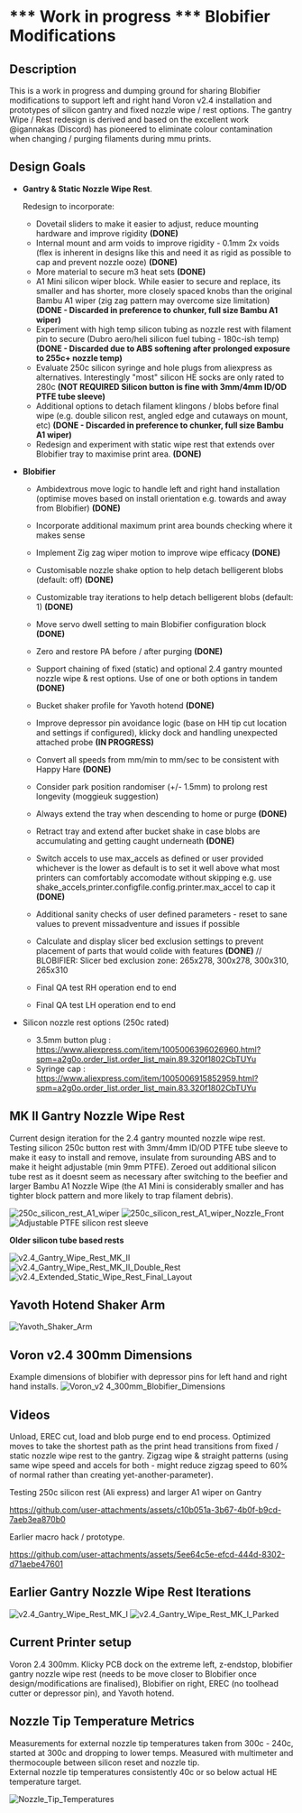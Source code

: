 # *** Work in progress ***  Blobifier Modifications

## Description

This is a work in progress and dumping ground for sharing Blobifier modifications to support left and right hand Voron v2.4 installation and prototypes of silicon gantry and fixed nozzle wipe / rest options. 
The gantry Wipe / Rest redesign is derived and based on the excellent work @igannakas (Discord) has pioneered to eliminate colour contamination when changing / purging filaments during mmu prints.<br />


## Design Goals

- **Gantry & Static Nozzle Wipe Rest**.

  Redesign to incorporate:
  - Dovetail sliders to make it easier to adjust, reduce mounting hardware and improve rigidity **(DONE)**
  - Internal mount and arm voids to improve rigidity - 0.1mm 2x voids (flex is inherent in designs like this and need it as rigid as possible to cap and prevent nozzle ooze) **(DONE)**
  - More material to secure m3 heat sets **(DONE)**
  - A1 Mini silicon wiper block. While easier to secure and replace, its smaller and has shorter, more closely spaced knobs than the original Bambu A1 wiper (zig zag pattern may overcome size limitation) **(DONE - Discarded in preference to chunker, full size Bambu A1 wiper)**
  - Experiment with high temp silicon tubing as nozzle rest with filament pin to secure (Dubro aero/heli silicon fuel tubing - 180c-ish temp) **(DONE - Discarded due to ABS softening after prolonged exposure to 255c+ nozzle temp)** 
  - Evaluate 250c silicon syringe and hole plugs from aliexpress as alternatives. Interestingly "most" silicon HE socks are only rated to 280c **(NOT REQUIRED Silicon button is fine with 3mm/4mm ID/OD PTFE tube sleeve)**
  - Additional options to detach filament klingons / blobs before final wipe (e.g. double silicon rest, angled edge and cutaways on mount, etc)  **(DONE - Discarded in preference to chunker, full size Bambu A1 wiper)**
  - Redesign and experiment with static wipe rest that extends over Blobifier tray to maximise print area. **(DONE)** 
 
- **Blobifier**
  - Ambidextrous move logic to handle left and right hand installation (optimise moves based on install orientation e.g. towards and away from Blobifier)  **(DONE)**
  - Incorporate additional maximum print area bounds checking where it makes sense 
  - Implement Zig zag wiper motion to improve wipe efficacy  **(DONE)**
  - Customisable nozzle shake option to help detach belligerent blobs (default: off)  **(DONE)**
  - Customizable tray iterations to help detach belligerent blobs (default: 1)  **(DONE)**
  - Move servo dwell setting to main Blobifier configuration block  **(DONE)**
  - Zero and restore PA before / after purging  **(DONE)**
  - Support chaining of fixed (static) and optional 2.4 gantry mounted nozzle wipe & rest options. Use of one or both options in tandem  **(DONE)**
  - Bucket shaker profile for Yavoth hotend  **(DONE)**
  - Improve depressor pin avoidance logic (base on HH tip cut location and settings if configured), klicky dock and handling unexpected attached probe **(IN PROGRESS)**
  - Convert all speeds from mm/min to mm/sec to be consistent with Happy Hare  **(DONE)**
  - Consider park position randomiser (+/- 1.5mm) to prolong rest longevity (moggieuk suggestion)
  - Always extend the tray when descending to home or purge **(DONE)**
  - Retract tray and extend after bucket shake in case blobs are accumulating and getting caught underneath **(DONE)**
  - Switch accels to use max_accels as defined or user provided whichever is the lower as default is to set it well above what most printers can comfortably accomodate without skipping e.g. use shake_accels,printer.configfile.config.printer.max_accel to cap it **(DONE)**
  - Additional sanity checks of user defined parameters - reset to sane values to prevent missadventure and issues if possible
  - Calculate and display slicer bed exclusion settings to prevent placement of parts that would colide with features **(DONE)** // BLOBIFIER: Slicer bed exclusion zone: 265x278, 300x278, 300x310, 265x310

  - Final QA test RH operation end to end
  - Final QA test LH operation end to end 

- Silicon nozzle rest options (250c rated) 
  - 3.5mm button plug : https://www.aliexpress.com/item/1005006396026960.html?spm=a2g0o.order_list.order_list_main.89.320f1802CbTUYu
  - Syringe cap : https://www.aliexpress.com/item/1005006915852959.html?spm=a2g0o.order_list.order_list_main.83.320f1802CbTUYu

## MK II Gantry Nozzle Wipe Rest

Current design iteration for the 2.4 gantry mounted nozzle wipe rest. Testing silicon 250c button rest with 3mm/4mm ID/OD PTFE tube sleeve to make it easy to install and remove, insulate from surounding ABS and to make it height adjustable (min 9mm PTFE). Zeroed out additional silicon tube rest as it doesnt seem as necessary after switching to the beefier and larger Bambu A1 Nozzle Wipe (the A1 Mini is considerably smaller and has tighter block pattern and more likely to trap filament debris).

![250c_silicon_rest_A1_wiper](https://github.com/user-attachments/assets/c2528bf4-50ae-4b6f-8aa7-e38035895a0c)
![250c_silicon_rest_A1_wiper_Nozzle_Front](https://github.com/user-attachments/assets/04890cd5-dc0d-408a-bb15-0fdd417d6a0a)
![Adjustable PTFE silicon rest sleeve](https://github.com/user-attachments/assets/846e4019-8405-4fc8-b69d-15c47b051b73)


**Older silicon tube based rests**

![v2.4_Gantry_Wipe_Rest_MK_II](images/v2.4_Gantry_Wipe_Rest_MK_II.png)
![v2.4_Gantry_Wipe_Rest_MK_II_Double_Rest](images/v2.4_Gantry_Wipe_Rest_MK_II_Double_Rest.png)
![v2.4_Extended_Static_Wipe_Rest_Final_Layout](images/v2.4_Extended_Static_Wipe_Rest_Final_Layout.png)

## Yavoth Hotend Shaker Arm

![Yavoth_Shaker_Arm](images/Yavoth_Shaker_Arm.png)

## Voron v2.4 300mm Dimensions

Example dimensions of blobifier with depressor pins for left hand and right hand installs.
![Voron_v2 4_300mm_Blobifier_Dimensions](https://github.com/user-attachments/assets/e85cabfd-395c-45b3-a0d2-2c027607976d)


## Videos

Unload, EREC cut, load and blob purge end to end process. Optimized moves to take the shortest path as the print head transitions from fixed / static nozzle wipe rest to the gantry.
Zigzag wipe & straight patterns (using same wipe speed and accels for both - might reduce zigzag speed to 60% of normal rather than creating yet-another-parameter).

Testing 250c silicon rest (Ali express) and larger A1 wiper on Gantry


https://github.com/user-attachments/assets/c10b051a-3b67-4b0f-b9cd-7aeb3ea870b0


Earlier macro hack / prototype.

https://github.com/user-attachments/assets/5ee64c5e-efcd-444d-8302-d71aebe47601


## Earlier Gantry Nozzle Wipe Rest Iterations

![v2.4_Gantry_Wipe_Rest_MK_I](images/v2.4_Gantry_Wipe_Rest_MK_I.png)
![v2.4_Gantry_Wipe_Rest_MK_I_Parked](images/v2.4_Gantry_Wipe_Rest_MK_I_Parked.png)


## Current Printer setup
Voron 2.4 300mm. Klicky PCB dock on the extreme left, z-endstop, blobifier gantry nozzle wipe rest (needs to be move closer to Blobifier once design/modifications are finalised), Blobifier on right, EREC (no toolhead cutter or depressor pin), and Yavoth hotend.

## Nozzle Tip Temperature Metrics
Measurements for external nozzle tip temperatures taken from 300c - 240c, started at 300c and dropping to lower temps.  Measured with multimeter and thermocouple between silicon reset and nozzle tip. <br />
External nozzle tip temperatures consistently 40c or so below actual HE temperature target.

![Nozzle_Tip_Temperatures](images/Nozzle_Tip_Temperatures.png)

